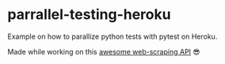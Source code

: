 # parrallel-testing-heroku

Example on how to parallize python tests with pytest on Heroku.

Made while working on this [awesome web-scraping API](https://www.scrapingbee.com) 😎

